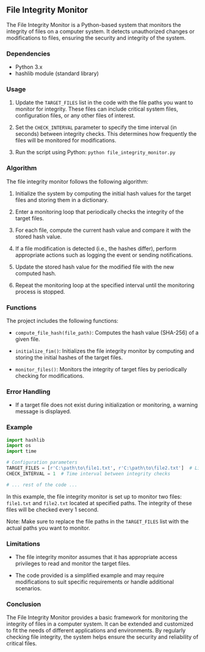 ## File Integrity Monitor

The File Integrity Monitor is a Python-based system that monitors the integrity of files on a computer system. It detects unauthorized changes or modifications to files, ensuring the security and integrity of the system.

### Dependencies

- Python 3.x
- hashlib module (standard library)

### Usage

1. Update the `TARGET_FILES` list in the code with the file paths you want to monitor for integrity. These files can include critical system files, configuration files, or any other files of interest.

2. Set the `CHECK_INTERVAL` parameter to specify the time interval (in seconds) between integrity checks. This determines how frequently the files will be monitored for modifications.

3. Run the script using Python: `python file_integrity_monitor.py`

### Algorithm

The file integrity monitor follows the following algorithm:

1. Initialize the system by computing the initial hash values for the target files and storing them in a dictionary.

2. Enter a monitoring loop that periodically checks the integrity of the target files.

3. For each file, compute the current hash value and compare it with the stored hash value.

4. If a file modification is detected (i.e., the hashes differ), perform appropriate actions such as logging the event or sending notifications.

5. Update the stored hash value for the modified file with the new computed hash.

6. Repeat the monitoring loop at the specified interval until the monitoring process is stopped.

### Functions

The project includes the following functions:

- `compute_file_hash(file_path)`: Computes the hash value (SHA-256) of a given file.

- `initialize_fim()`: Initializes the file integrity monitor by computing and storing the initial hashes of the target files.

- `monitor_files()`: Monitors the integrity of target files by periodically checking for modifications.

### Error Handling

- If a target file does not exist during initialization or monitoring, a warning message is displayed.

### Example

```python
import hashlib
import os
import time

# Configuration parameters
TARGET_FILES = [r'C:\path\to\file1.txt', r'C:\path\to\file2.txt']  # List of files to monitor
CHECK_INTERVAL = 1  # Time interval between integrity checks

# ... rest of the code ...
```

In this example, the file integrity monitor is set up to monitor two files: `file1.txt` and `file2.txt` located at specified paths. The integrity of these files will be checked every 1 second.

Note: Make sure to replace the file paths in the `TARGET_FILES` list with the actual paths you want to monitor.

### Limitations

- The file integrity monitor assumes that it has appropriate access privileges to read and monitor the target files.

- The code provided is a simplified example and may require modifications to suit specific requirements or handle additional scenarios.

### Conclusion

The File Integrity Monitor provides a basic framework for monitoring the integrity of files in a computer system. It can be extended and customized to fit the needs of different applications and environments. By regularly checking file integrity, the system helps ensure the security and reliability of critical files.
